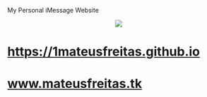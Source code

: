 
My Personal iMessage Website 
<div align="center">
 <p>
 <img src="http://gifimage.net/wp-content/uploads/2017/11/gif-imessage-4.gif" />
 </p>
</div>
 
  # https://1mateusfreitas.github.io 
  
  # www.mateusfreitas.tk
